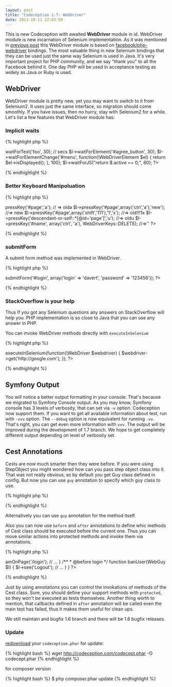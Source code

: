 ```yaml
---
layout: post
title: "Codeception 1.7: WebDriver"
date: 2013-10-11 22:03:50
---
```


This is new Codeception with awaited **WebDriver** module in id. WebDriver module is new incarnation of Selenium implementation. As it was mentioned in [previous post](http://codeception.com/08-29-2013/codeception-sequences-new-webdriver.html) this WebDriver module is based on [facebook/php-webdriver](https://github.com/facebook/php-webdriver) bindings. The most valuable thing in new Selenium bindings that they can be used just the same way Selenium is used in Java. It's very important project for PHP community, and we say "thank you" to all the Facebook behind it. One day PHP will be used in acceptance testing as widely as Java or Ruby is used. 

## WebDriver

WebDriver module is pretty new, yet you may want to switch to it from Selenium2. It uses just the same interface, so migration should come smoothly. If you have issues, then no hurry, stay with Selenium2 for a while. Let's list a few features that WebDriver module has:

### Implicit waits

{% highlight php %}
<?php
$I->waitForText('foo', 30); // secs
$I->waitForElement('#agree_button', 30);
$I->waitForElementChange('#menu', function(\WebDriverElement $el) {
    return $el->isDisplayed();
}, 100);
$I->waitForJS("return $.active == 0;", 60);
?>
{% endhighlight %}

### Better Keyboard Manipoluation

{% highlight php %}
<?php
$I->pressKey('#page','a'); // => olda
$I->pressKey('#page',array('ctrl','a'),'new'); //=> new
$I->pressKey('#page',array('shift','111'),'1','x'); //=> old!!!1x
$I->pressKey('descendant-or-self::*[@id='page']','u'); //=> oldu
$I->pressKey('#name', array('ctrl', 'a'), WebDriverKeys::DELETE); //=>''
?>
{% endhighlight %}

### submitForm

A submit form method was implemented in WebDriver.

{% highlight php %}
<?php
$I->submitForm('#login', array('login' => 'davert', 'password' => '123456'));
?>
{% endhighlight %}


### StackOverflow is your help

Thus If you got any Selenium questions any answers on StackOverflow will help you.
PHP implementation is so close to Java that you can use any answer in PHP.

You can invoke WebDriver methods directly with `executeInSelenium`

{% highlight php %}
<?php
$I->executeInSelenium(function(\WebDriver $webdriver) {
  $webdriver->get('http://google.com');
});
?>
{% endhighlight %}

## Symfony Output

You will notice a better output formatting in your console.
That's because we migrated to Symfony Console output. 
As you may know, Symfony console has 3 levels of verbosity, that can set via `-v` option.
Codeception now support them. If you want to get all available information about test, run with `-vvv` option.
The `--debug` option is now equivalent for running `-vv`. That's right, you can get even more information with `vvv`. The output will be improved during the development of 1.7 branch. We hope to get completely different output depending on level of verbosity set.

## Cest Annotations

Cests are now much smarter then they were before. 
If you were using StepObject you might wondered how can you pass step object class into it. 
That was not really obvious, as by default you get Guy class defined in config.
But now you can use `guy` annotation to specify which guy class to use.

{% highlight php %}
<?php
/**
 * @guy WebGuy\AdminSteps
 */
class AdminCest {

	function banUser(WebGuy\AdminSteps $I)
	{
		// ...
	}

}
?>
{% endhighlight %}

Alternatively you can use `guy` annotation for the method itself.

Also you can now use `before` and `after` annotations to define whic methods of Cest class should be executed before the current one. Thus you can move similar actions into protected methods and invoke them via annotations.

{% highlight php %}
<?php
class ModeratorCest {

	protected function login(WebGuy $I)
	{
		$I->amOnPage('/login');
		// ...
	}

	/**
	 * @before login
	 */
	function banUser(WebGuy $I)
	{
		$I->see('Logout');
		// ...
	}

}
?>
{% endhighlight %}

Just by using annotations you can control the invokations of methods of the Cest class. Sure, you should define your support methods with `protected`, so they won't be executed as tests themselves. Another thing worth to mention, that callbacks defined in `after` annotation will be called even the main test has failed, thus it makes them useful for clean ups.

We still maintain and bugfix 1.6 branch and there will be 1.6 bugfix releases.

### Update

[redownload](http://codeception.com/thanks.html) your `codeception.phar` for update:

{% highlight bash %}
wget http://codeception.com/codecept.phar -O codecept.phar
{% endhighlight %}

for composer version

{% highlight bash %}
$ php composer.phar update
{% endhighlight %}